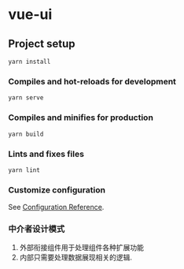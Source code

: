 # vue-ui

## Project setup

```
yarn install
```

### Compiles and hot-reloads for development

```
yarn serve
```

### Compiles and minifies for production

```
yarn build
```

### Lints and fixes files

```
yarn lint
```

### Customize configuration

See [Configuration Reference](https://cli.vuejs.org/config/).

### 中介者设计模式

1. 外部衔接组件用于处理组件各种扩展功能
2. 内部只需要处理数据展现相关的逻辑.
